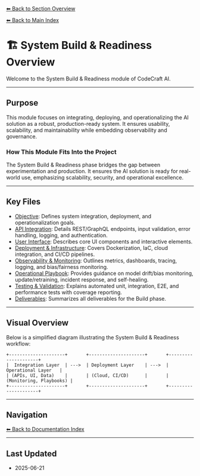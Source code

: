 [⬅ Back to Section Overview](README.md)

[⬅ Back to Main Index](../../INDEX.md)

# 🏗️ System Build & Readiness Overview

Welcome to the System Build & Readiness module of CodeCraft AI.

---

## Purpose

This module focuses on integrating, deploying, and operationalizing the AI solution as a robust, production-ready system. It ensures usability, scalability, and maintainability while embedding observability and governance.

### How This Module Fits Into the Project
The System Build & Readiness phase bridges the gap between experimentation and production. It ensures the AI solution is ready for real-world use, emphasizing scalability, security, and operational excellence.

---

## Key Files

- [Objective](Objective.md): Defines system integration, deployment, and operationalization goals.
- [API Integration](API_Integration.md): Details REST/GraphQL endpoints, input validation, error handling, logging, and authentication.
- [User Interface](User_Interface.md): Describes core UI components and interactive elements.
- [Deployment & Infrastructure](Deployment_Infrastructure.md): Covers Dockerization, IaC, cloud integration, and CI/CD pipelines.
- [Observability & Monitoring](Observability_Monitoring.md): Outlines metrics, dashboards, tracing, logging, and bias/fairness monitoring.
- [Operational Playbook](Operational_Playbook.md): Provides guidance on model drift/bias monitoring, update/retraining, incident response, and self-healing.
- [Testing & Validation](Testing_Validation.md): Explains automated unit, integration, E2E, and performance tests with coverage reporting.
- [Deliverables](Deliverables.md): Summarizes all deliverables for the Build phase.

---

## Visual Overview

Below is a simplified diagram illustrating the System Build & Readiness workflow:

```plaintext
+---------------------+       +---------------------+       +---------------------+
|  Integration Layer  | --->  | Deployment Layer    | --->  | Operational Layer   |
| (APIs, UI, Data)    |       | (Cloud, CI/CD)      |       | (Monitoring, Playbooks) |
+---------------------+       +---------------------+       +---------------------+
```

---

## Navigation

[⬅ Back to Documentation Index](../../INDEX.md)

---

## Last Updated

- 2025-06-21

